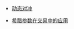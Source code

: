 - [动态对冲](./%E5%8A%A8%E6%80%81%E5%AF%B9%E5%86%B2.md)

- [希腊参数在交易中的应用](./%E5%B8%8C%E8%85%8A%E5%8F%82%E6%95%B0%E5%9C%A8%E4%BA%A4%E6%98%93%E4%B8%AD%E7%9A%84%E5%BA%94%E7%94%A8.md)